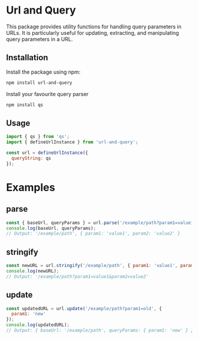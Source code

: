 # Url and Query

This package provides utility functions for handling query parameters in URLs. It is particularly useful for updating, extracting, and manipulating query parameters in a URL.

## Installation

Install the package using npm:

```bash
npm install url-and-query
```

Install your favourite query parser

```bash
npm install qs
```

## Usage

```js
import { qs } from 'qs';
import { defineUrlInstance } from 'url-and-query';

const url = defineUrlInstance({
  queryString: qs
});
```

# Examples

## parse

```js
const { baseUrl, queryParams } = url.parse('/example/path?param1=value1&param2=value2');
console.log(baseUrl, queryParams);
// Output: '/example/path', { param1: 'value1', param2: 'value2' }
```

## stringify

```js
const newURL = url.stringify('/example/path', { param1: 'value1', param2: 'value2' });
console.log(newURL);
// Output: '/example/path?param1=value1&param2=value2'
```

## update

```js
const updatedURL = url.update('/example/path?param1=old', {
  param1: 'new'
});
console.log(updatedURL);
// Output: { baseUrl: '/example/path', queryParams: { param1: 'new' } }
```
